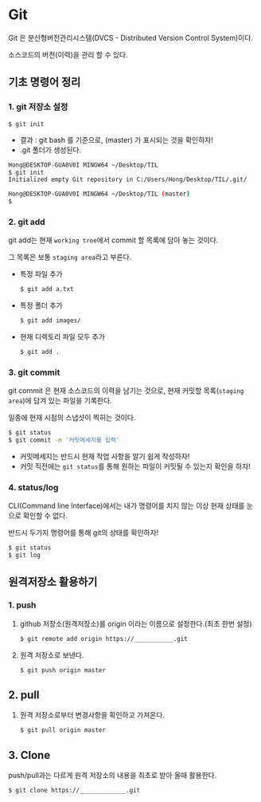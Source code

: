 # Git

Git 은 분산형버전관리시스템(DVCS - Distributed Version Control System)이다.

소스코드의 버전(이력)을 관리 할 수 있다.

## 기초 명령어 정리

### 1. git 저장소 설정

``` 
$ git init
```

* 결과 : git bash 를 기준으로, (master) 가 표시되는 것을 확인하자!
* .git 폴더가 생성된다.

```bash
Hong@DESKTOP-GUA0V0I MINGW64 ~/Desktop/TIL
$ git init
Initialized empty Git repository in C:/Users/Hong/Desktop/TIL/.git/

Hong@DESKTOP-GUA0V0I MINGW64 ~/Desktop/TIL (master)
$ 
```

### 2. git add

git add는 현재 `working tree`에서 commit 할 목록에 담아 놓는 것이다.

그 목록은 보통 `staging area`라고 부른다.

* 특정 파일 추가

  ``` bash
  $ git add a.txt
  ```

* 특정 폴더 추가

  ``` bash
  $ git add images/
  ```

* 현재 디렉토리 파일 모두 추가

  ``` bash
  $ git add .
  ```

  

### 3. git commit

git commit 은 현재 소스코드의 이력을 남기는 것으로, 현재 커밋할 목록(`staging area`)에 담겨 있는 파일을 기록한다.

일종에 현재 시점의 스냅샷이 찍히는 것이다.

``` bash
$ git status
$ git commit -m '커밋메세지를 입력'
```

* 커밋메세지는 반드시 현재 작업 사항을 알기 쉽게 작성하자!
* 커밋 직전에는 `git status`를 통해 원하는 파일이 커밋될 수 있는지 확인을 하자!

### 4. status/log

CLI(Command line Interface)에서는 내가 명령어를 치지 않는 이상 현재 상태를 눈으로 확인할 수 없다. 

반드시 두가지 명령어를 통해 git의 상태를 확인하자!

```bash
$ git status
$ git log
```



## 원격저장소 활용하기

### 1. push

1. github 저장소(원격저장소)를 origin 이라는 이름으로 설정한다.(최초 한번 설정)

   ``` bash
   $ git remote add origin https://___________.git
   ```

2. 원격 저장소로 보낸다.

   ``` bash
   $ git push origin master
   ```

## 2. pull

1. 원격 저장소로부터 변경사항을 확인하고 가져온다.

   ``` bash
   $ git pull origin master
   ```

## 3. Clone

push/pull과는 다르게 원격 저장소의 내용을 최초로 받아 올때 활용한다.

```bash
$ git clone https://_____________.git
```

